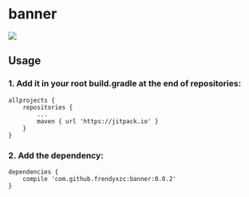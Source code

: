 # banner

[![](https://jitpack.io/v/frendyxzc/banner.svg)](https://jitpack.io/#frendyxzc/banner)


## Usage

### 1. Add it in your root build.gradle at the end of repositories:

```
allprojects {
	repositories {
		...
		maven { url 'https://jitpack.io' }
	}
}
```

### 2. Add the dependency:

```
dependencies {
	compile 'com.github.frendyxzc:banner:0.0.2'
}
```